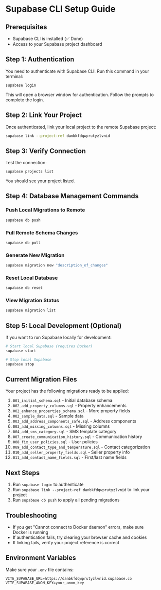 # Supabase CLI Setup Guide

## Prerequisites
- Supabase CLI is installed (✅ Done)
- Access to your Supabase project dashboard

## Step 1: Authentication
You need to authenticate with Supabase CLI. Run this command in your terminal:

```bash
supabase login
```

This will open a browser window for authentication. Follow the prompts to complete the login.

## Step 2: Link Your Project
Once authenticated, link your local project to the remote Supabase project:

```bash
supabase link --project-ref danbkfdqwprutyzlvnid
```

## Step 3: Verify Connection
Test the connection:

```bash
supabase projects list
```

You should see your project listed.

## Step 4: Database Management Commands

### Push Local Migrations to Remote
```bash
supabase db push
```

### Pull Remote Schema Changes
```bash
supabase db pull
```

### Generate New Migration
```bash
supabase migration new "description_of_changes"
```

### Reset Local Database
```bash
supabase db reset
```

### View Migration Status
```bash
supabase migration list
```

## Step 5: Local Development (Optional)
If you want to run Supabase locally for development:

```bash
# Start local Supabase (requires Docker)
supabase start

# Stop local Supabase
supabase stop
```

## Current Migration Files
Your project has the following migrations ready to be applied:

1. `001_initial_schema.sql` - Initial database schema
2. `002_add_property_columns.sql` - Property enhancements
3. `002_enhance_properties_schema.sql` - More property fields
4. `002_sample_data.sql` - Sample data
5. `003_add_address_components_safe.sql` - Address components
6. `003_add_missing_columns.sql` - Missing columns
7. `004_add_sms_category.sql` - SMS template category
8. `007_create_communication_history.sql` - Communication history
9. `008_fix_user_policies.sql` - User policies
10. `009_add_contact_type_and_temperature.sql` - Contact categorization
11. `010_add_seller_property_fields.sql` - Seller property info
12. `011_add_contact_name_fields.sql` - First/last name fields

## Next Steps
1. Run `supabase login` to authenticate
2. Run `supabase link --project-ref danbkfdqwprutyzlvnid` to link your project
3. Run `supabase db push` to apply all pending migrations

## Troubleshooting
- If you get "Cannot connect to Docker daemon" errors, make sure Docker is running
- If authentication fails, try clearing your browser cache and cookies
- If linking fails, verify your project reference is correct

## Environment Variables
Make sure your `.env` file contains:
```
VITE_SUPABASE_URL=https://danbkfdqwprutyzlvnid.supabase.co
VITE_SUPABASE_ANON_KEY=your_anon_key
```
